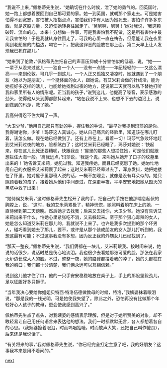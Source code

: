 
“我说不上来，”佩格蒂先生说，“她确切在什么时候，泄了她的勇气的。回英国时，她一路上都想着要回到自己那可爱的家。她一到英国，就朝那个家走去。可是她害怕得不到宽恕，害怕被人指指点点，害怕我们中有人因为她死去，害怕许许多多东西，就是这股力量，又迫使她转身往回走了。‘舅舅啊，舅舅！’她对我说，‘我这颗破碎、流血的心，本来十分想做一件事，可是我害怕我不配做，这是所有害怕中最让我害怕的！于是我就转身往回走了，可我的心里一直在祷告，但愿能让我在夜里爬到老船屋的门槛边，吻它一下，把我这罪恶的脸放在那上面，第二天早上让人发现我已死在那儿。’

“她来到了伦敦，”佩格蒂先生把自己的声音压抑成十分害怕似的低语，说，“她——一辈子从没来过这儿——独自一个人——没有一点钱——年纪轻轻的——又这么漂亮——来到伦敦。可几乎一到这儿，一个人正又孤独又凄凉时，她就遇到了一个朋友（她以为是朋友），一个挺体面的女人，跟她说，有艾米莉会做的针线活，能为她揽好多这样的活儿，也能给她找到过夜的地方，还说第二天就可以私下替她打听我和家里所有人的情形呢。正当我的孩子，”说到这儿，他提高了嗓音，表示感激的劲头，使得他从头到脚都颤抖起来，“站在我说不上来、也想不下去的边沿上，说到做到的玛莎，救了她。”

我高兴得忍不住大叫了一声。

“大卫少爷，”他用自己那只有劲的手，握住我的手说，“最早对我提到玛莎的是你。我得谢谢你，少爷！玛莎这人真诚心。她从自己痛苦的经验里，知道该在哪儿盯着，该怎么做。现在她已经做到了。还有上帝在上，看着一切！玛莎气急败坏地赶到艾米莉过夜的地方，脸都煞白了；这时艾米莉已经睡了，玛莎对她说：‘快起来，你在这儿比死还要糟呢，快跟我走！’屋里的那些人想拦住她，可是他们就跟想拦住大海一般。‘离我远点，’玛莎说，‘我是个鬼，来叫她从她开了口子的坟墓里出来的！’她告诉艾米莉，她见过我，知道我疼她，而且已经宽恕了她。她匆忙地用自己的衣服把艾米莉裹了起来；这时艾米莉已经晕过去了，浑身发抖，她把她搂在了怀里。她对屋子里那班人说的话，一概不加理会，就像是没有耳朵似的。她只照顾着我的孩子，接着她从他们中间走过，在深更半夜，平平安安地把她从毁灭的黑坑中救了出来！

“她侍候艾米莉，”这时佩格蒂先生松开了我的手，把自己的手按在他那喘息起伏的胸膛上，说，“这时，我的艾米莉累极了，精神恍惚，她照料着躺在床上的她，一直侍候到第二天傍晚。然后她才去找我；后来又去找你，大卫少爷。她没有告诉艾米莉出来干什么，怕她心里紧张吃不消，又去躲起来。至于那个狠心毒辣的女人，她是怎么知道艾米莉在那儿的，我就说不上来了。也许是我多次提到的那个坏男人，碰巧看到她去了那儿，要不，或许是从那个装成朋友的女人那儿打听到的，我想这最有可能；不过这事我没有多想，因为反正我的外甥女儿已经找到了。

“那天一整夜，”佩格蒂先生说，“我们俩都在一块儿，艾米莉跟我。按时间来说，她说的话很少，说话时总是伤心地流泪。我也很少去看她那张可爱的脸，那张在我家火炉边长成大人的脸。不过，整整一夜，她的胳臂都搂着我的脖子，她的头都枕在我的胸口；我们都十分清楚，我们俩永远可以互相信赖。”

说到这儿他才住了口，他的一只手安安稳稳地放在桌子上，手上的那股坚毅劲儿，足以征服好多只狮子。

“当年我决心要给你姐姐贝特西·特洛伍德做教母的时候，特洛，”我姨婆抹着眼泪说，“那是我的一线光明，可是她使我失望了。除此之外，恐怕再没有比做那个年轻好心人孩子的教母，更会使我感到高兴了。”

佩格蒂先生点了点头，对我姨婆的感情表示理解，但是对于她所赞美的对象，却不敢轻易让自己用任何语言来表达他的想法。我们一时都默默无言，各人都想着各自的心思。（我姨婆擦着眼泪，时而呜咽抽噎，时而放声大笑，还把自己叫作傻瓜），后来还是我说话了。

“有关将来的事，”我对佩格蒂先生说，“你已经完全打定主意了吧，我的好朋友？这事我本来是用不着问的。”

[next](page643.md)